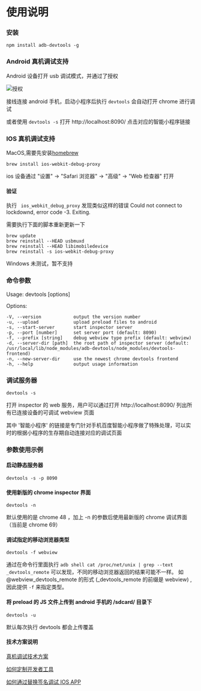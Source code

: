 # 使用说明

### 安装
`npm install adb-devtools -g`

### Android 真机调试支持
Android 设备打开 usb 调试模式，并通过了授权

![授权](https://songyaru.github.io/doc-backup/images/author.png)

接线连接 android 手机，启动小程序后执行 `devtools` 会自动打开 chrome 进行调试

或者使用 ```devtools -s``` 打开 http://localhost:8090/ 点击对应的智能小程序链接

### IOS 真机调试支持

MacOS,需要先安装[homebrew](http://brew.sh/)
```shell
brew install ios-webkit-debug-proxy
```
ios 设备通过 "设置" -> "Safari 浏览器" -> "高级" -> "Web 检查器" 打开


#### 验证
执行 ```  ios_webkit_debug_proxy ``` 发现类似这样的错误
Could not connect to lockdownd, error code -3. Exiting.

需要执行下面的脚本重新更新一下

```shell
brew update
brew reinstall --HEAD usbmuxd
brew reinstall --HEAD libimobiledevice
brew reinstall -s ios-webkit-debug-proxy
```

Windows 未测试，暂不支持


### 命令参数
  Usage: devtools [options]

  Options:
    
    -V, --version            output the version number
    -u, --upload             upload preload files to android
    -s, --start-server       start inspector server
    -p, --port [number]      set server port (default: 8090)
    -f, --prefix [string]    debug webview type prefix (default: webview)
    -d, --server-dir [path]  the root path of inspector server (default: /usr/local/lib/node_modules/adb-devtools/node_modules/devtools-frontend)
    -n, --new-server-dir     use the newest chrome devtools frontend
    -h, --help               output usage information


### 调试服务器
```
devtools -s 
```

打开 inspector 的 web 服务，用户可以通过打开 http://localhost:8090/ 列出所有已连接设备的可调试 webview 页面

其中 '智能小程序' 的链接是专门针对手机百度智能小程序做了特殊处理，可以实时的根据小程序的生存期自动连接对应的调试页面


### 参数使用示例

#### 启动静态服务器
```
devtools -s -p 8090 
```



#### 使用新版的 chrome inspector 界面
```
devtools -n 
```
默认使用的是 chrome 48 ，加上 -n 的参数后使用最新版的 chrome 调试界面 （当前是 chrome 69） 


#### 调试指定的移动浏览器类型

``` 
devtools -f webview 
```
通过在命令行里面执行 ```adb shell cat /proc/net/unix | grep --text  _devtools_remote``` 可以发现，不同的移动浏览器返回的结果可能不一样。
如 @webview_devtools_remote 的形式 (_devtools_remote 的前缀是 webview) ,因此提供 ```-f``` 来指定类型。

#### 将 preload 的 JS 文件上传到 android 手机的 /sdcard/ 目录下
``` 
devtools -u 
```
默认每次执行 devtools 都会上传覆盖


#### 技术方案说明
[真机调试技术方案](https://songyaru.github.io/doc-backup/adb-devtools/)

[如何定制开发者工具](https://songyaru.github.io/doc-backup/devtools/front-end/)

[如何通过替换签名调试 IOS APP](https://songyaru.github.io/doc-backup/resign-app/)




